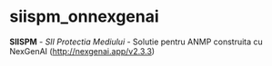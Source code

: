 # siispm_onnexgenai

**SIISPM** - *SII Protectia Mediului* - Solutie pentru ANMP construita cu NexGenAI (http://nexgenai.app/v2.3.3)
